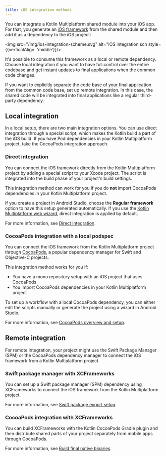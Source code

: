 ```yaml
---
title: iOS integration methods
---
```



You can integrate a Kotlin Multiplatform shared module into your iOS app. For that, you generate an [iOS framework](https://developer.apple.com/library/archive/documentation/MacOSX/Conceptual/BPFrameworks/Concepts/WhatAreFrameworks.html)
from the shared module and then add it as a dependency to the iOS project:

<img src="/img/ios-integration-scheme.svg" alt="iOS integration sch  style={{verticalAlign: 'middle'}}/>

It's possible to consume this framework as a local or remote dependency. Choose local integration if you want to have
full control over the entire codebase and get instant updates to final applications when the common code changes.

If you want to explicitly separate the code base of your final application from the common code base, set up remote
integration. In this case, the shared code will be integrated into final applications like a regular third-party
dependency.

## Local integration

In a local setup, there are two main integration options. You can use direct integration through a special script, which
makes the Kotlin build a part of the iOS build. If you have Pod dependencies in your Kotlin Multiplatform project,
take the CocoaPods integration approach.

### Direct integration

You can connect the iOS framework directly from the Kotlin Multiplatform project by adding a special script to your Xcode
project. The script is integrated into the build phase of your project's build settings.

This integration method can work for you if you do **not** import CocoaPods dependencies in your Kotlin Multiplatform
project.

If you create a project in Android Studio, choose the **Regular framework** option to have this setup generated
automatically. If you use the [Kotlin Multiplatform web wizard](https://kmp.jetbrains.com/), direct integration
is applied by default.

For more information, see [Direct integration](multiplatform-direct-integration.md).

### CocoaPods integration with a local podspec

You can connect the iOS framework from the Kotlin Multiplatform project through [CocoaPods](https://cocoapods.org/),
a popular dependency manager for Swift and Objective-C projects.

This integration method works for you if:

* You have a mono repository setup with an iOS project that uses CocoaPods
* You import CocoaPods dependencies in your Kotlin Multiplatform project

To set up a workflow with a local CocoaPods dependency, you can either edit the scripts manually or generate the project
using a wizard in Android Studio.

For more information, see [CocoaPods overview and setup](native-cocoapods.md).

## Remote integration

For remote integration, your project might use the Swift Package Manager (SPM) or the CocoaPods dependency manager to
connect the iOS framework from a Kotlin Multiplatform project.

### Swift package manager with XCFrameworks

You can set up a Swift package manager (SPM) dependency using XCFrameworks to connect the iOS framework from the Kotlin
Multiplatform project.

For more information, see [Swift package export setup](native-spm.md).

### CocoaPods integration with XCFrameworks

You can build XCFrameworks with the Kotlin CocoaPods Gradle plugin and then distribute shared parts of your project
separately from mobile apps through CocoaPods.

For more information, see [Build final native binaries](multiplatform-build-native-binaries.md#build-frameworks).